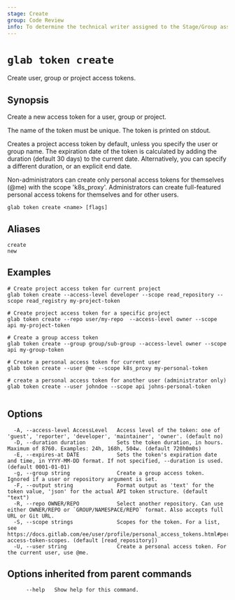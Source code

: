 ```yaml
---
stage: Create
group: Code Review
info: To determine the technical writer assigned to the Stage/Group associated with this page, see https://about.gitlab.com/handbook/product/ux/technical-writing/#assignments
---
```


<!--
This documentation is auto generated by a script.
Please do not edit this file directly. Run `make gen-docs` instead.
-->

# `glab token create`

Create user, group or project access tokens.

## Synopsis

Create a new access token for a user, group or project.

The name of the token must be unique. The token is printed on stdout.

Creates a project access token by default, unless you specify the user or group name. The expiration
date of the token is calculated by adding the duration (default 30 days) to the current date.
Alternatively, you can specify a different duration, or an explicit end date.

Non-administrators can create only personal access tokens for themselves (@me) with the scope 'k8s_proxy'.
Administrators can create full-featured personal access tokens for themselves and for other users.

```plaintext
glab token create <name> [flags]
```

## Aliases

```plaintext
create
new
```

## Examples

```plaintext
# Create project access token for current project
glab token create --access-level developer --scope read_repository --scope read_registry my-project-token

# Create project access token for a specific project
glab token create --repo user/my-repo  --access-level owner --scope api my-project-token

# Create a group access token
glab token create --group group/sub-group --access-level owner --scope api my-group-token

# Create a personal access token for current user
glab token create --user @me --scope k8s_proxy my-personal-token

# create a personal access token for another user (administrator only)
glab token create --user johndoe --scope api johns-personal-token


```

## Options

```plaintext
  -A, --access-level AccessLevel   Access level of the token: one of 'guest', 'reporter', 'developer', 'maintainer', 'owner'. (default no)
  -D, --duration duration          Sets the token duration, in hours. Maximum of 8760. Examples: 24h, 168h, 504w. (default 720h0m0s)
  -E, --expires-at DATE            Sets the token's expiration date and time, in YYYY-MM-DD format. If not specified, --duration is used. (default 0001-01-01)
  -g, --group string               Create a group access token. Ignored if a user or repository argument is set.
  -F, --output string              Format output as 'text' for the token value, 'json' for the actual API token structure. (default "text")
  -R, --repo OWNER/REPO            Select another repository. Can use either OWNER/REPO or `GROUP/NAMESPACE/REPO` format. Also accepts full URL or Git URL.
  -S, --scope strings              Scopes for the token. For a list, see https://docs.gitlab.com/ee/user/profile/personal_access_tokens.html#personal-access-token-scopes. (default [read_repository])
  -U, --user string                Create a personal access token. For the current user, use @me.
```

## Options inherited from parent commands

```plaintext
      --help   Show help for this command.
```
